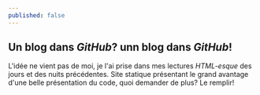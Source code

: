 ```yaml
---
published: false
---
```

## Un blog dans _GitHub_? unn blog dans _GitHub_!

L'idée ne vient pas  de moi, je l'ai prise dans mes lectures _HTML-esque_ des jours et des nuits précédentes. Site statique présentant le grand avantage d'une belle présentation du code, quoi demander de plus? Le remplir!
